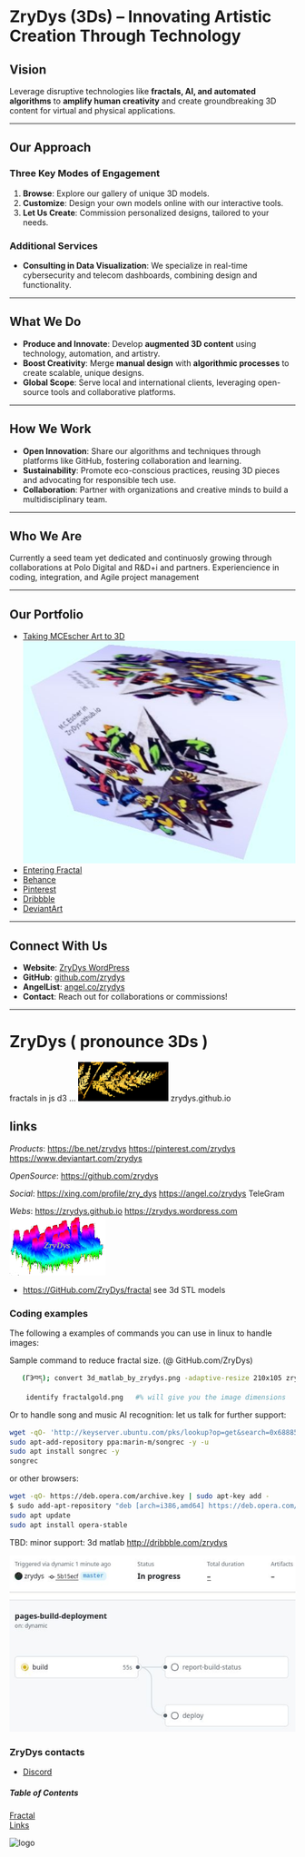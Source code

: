 # ZryDys (3Ds) – Innovating Artistic Creation Through Technology  

## **Vision**  
Leverage disruptive technologies like **fractals, AI, and automated algorithms** to **amplify human creativity** and create groundbreaking 3D content for virtual and physical applications.  

---

## **Our Approach**  

### **Three Key Modes of Engagement**  
1. **Browse**: Explore our gallery of unique 3D models.  
2. **Customize**: Design your own models online with our interactive tools.  
3. **Let Us Create**: Commission personalized designs, tailored to your needs.  

### **Additional Services**  
- **Consulting in Data Visualization**: We specialize in real-time cybersecurity and telecom dashboards, combining design and functionality.  

---

## **What We Do**  

- **Produce and Innovate**: Develop **augmented 3D content** using technology, automation, and artistry.  
- **Boost Creativity**: Merge **manual design** with **algorithmic processes** to create scalable, unique designs.  
- **Global Scope**: Serve local and international clients, leveraging open-source tools and collaborative platforms.  

---

## **How We Work**  

- **Open Innovation**: Share our algorithms and techniques through platforms like GitHub, fostering collaboration and learning.  
- **Sustainability**: Promote eco-conscious practices, reusing 3D pieces and advocating for responsible tech use.  
- **Collaboration**: Partner with organizations and creative minds to build a multidisciplinary team.  

---

## **Who We Are**  


 Currently a seed team yet dedicated and continuosly growing through collaborations at Polo Digital and R&D+i and partners. Experiencience in coding, integration, and Agile project management 

---

## **Our Portfolio**  

- [Taking MCEscher Art to 3D](https://zrydys.github.io/esch4.html)   ![](EscherZryDys.jpg)
- [Entering Fractal](https://zrydys.github.io/tofractal.html) 
- [Behance](http://behance.net/zrydys)  
- [Pinterest](http://pinterest.com/zrydys)  
- [Dribbble](http://dribbble.com/zrydys)  
- [DeviantArt](http://www.deviantart.com/zrydys)  

---

## **Connect With Us**  

- **Website**: [ZryDys WordPress](https://zrydys.wordpress.com)  
- **GitHub**: [github.com/zrydys](https://github.com/zrydys)  
- **AngelList**: [angel.co/zrydys](http://angel.co/zrydys)  
- **Contact**: Reach out for collaborations or commissions!  

---



# ZryDys ( pronounce 3Ds ) 

fractals in js d3 ... ![logo](fractalgold.png) zrydys.github.io

## links

*Products*: https://be.net/zrydys https://pinterest.com/zrydys https://www.deviantart.com/zrydys

*OpenSource*: https://github.com/zrydys

*Social*:  https://xing.com/profile/zry_dys  https://angel.co/zrydys  TeleGram

*Webs*: https://zrydys.github.io   https://zrydys.wordpress.com  ![logo](zrydysML.png)


- https://GitHub.com/ZryDys/fractal see 3d STL models


### Coding examples

The following a examples of commands you can use in linux to handle images:

Sample command to reduce fractal size. (@ GitHub.com/ZryDys)

```bash  
   (ГЭབད); convert 3d_matlab_by_zrydys.png -adaptive-resize 210x105 zrydysML.png 
   
	identify fractalgold.png   #% will give you the image dimensions
```
Or to handle song and music AI recognition: let us talk for further support:

```bash  
wget -qO- 'http://keyserver.ubuntu.com/pks/lookup?op=get&search=0x6888550b2fc77d09' | sudo tee /etc/apt/trusted.gpg.d/songrec.asc
sudo apt-add-repository ppa:marin-m/songrec -y -u
sudo apt install songrec -y
songrec
```

or other browsers:

```bash  
wget -qO- https://deb.opera.com/archive.key | sudo apt-key add -
$ sudo add-apt-repository "deb [arch=i386,amd64] https://deb.opera.com/opera-stable/ stable non-free"
sudo apt update
sudo apt install opera-stable
```

TBD: minor support:  3d matlab  http://dribbble.com/zrydys   

![](cicd.jpg)

### ZryDys contacts

<!--
- [Facebook ](https://facebook.com/zrydys)
- [Tiktok ](https://tiktok.com/@zrydys)
- [YouTube ](https://youtube.com/channel/zrydys)
- [Instagram ](https://instagram.com/zrydys/)
-->

- [Discord ](https://discord.com/invite/zrydys)

##### Table of Contents 

[Fractal](#fractal)  
[Links](#links)  

  ![logo](http://zrydys.github.io/zrydys.png)
 
